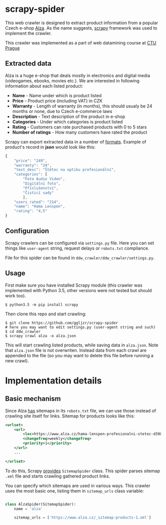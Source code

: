 # scrapy-spider

This web crawler is designed to extract product information from a popular Czech e-shop [Alza](www.alza.cz). As the name suggests, [scrapy](https://scrapy.org/) framework was used to implement the crawler.

This crawler was implemented as a part of web datamining course at [CTU Prague](https://www.cvut.cz/en)

## Extracted data

Alza is a huge e-shop that deals mostly in electronics and digital media (videogames, ebooks, movies etc.). We are interested in following information about each listed product:

* **Name** - Name under which is product listed
* **Price** - Product price (including VAT) in CZK
* **Warranty** - Length of warranty (in months), this should usualy be 24 months or none, due to Czech e-commerce laws
* **Description** - Text description of the product in e-shop
* **Categories** - Under which categories is product listed
* **Rating** - Customers can rate purchased products with 0 to 5 stars
* **Number of ratings** - How many customers have rated the product

Scrapy can export extracted data in a number of [formats](https://doc.scrapy.org/en/latest/topics/feed-exports.html). Example of product's record in **json** would look like this:

```javascript
{
	"price": "249", 
	"warranty": "24", 
	"text_desc": "Štětec na optiku profesionální", 
	"categories": [
		"Foto Audio Video", 
		"Digitální foto", 
		"Příslušenství", 
		"Čisticí sady"
		], 
	"users_rated": "214", 
	"name": "Hama Lenspen", 
	"rating": "4,5"
}
```

## Configuration

Scrapy crawlers can be configured via ``settings.py`` file. Here you can set things like ``user-agent`` string, request delays or ``robots.txt`` compliance.

File for this spider can be found in ``ddw_crawler/ddw_crawler/settings.py``.

## Usage

First make sure you have installed Scrapy module (this crawler was implemented with Python 3.5, other versions were not tested but should work too).

```
$ python3.5 -m pip install scrapy
```

Then clone this repo and start crawling:

```
$ git clone https://github.com/ggljzr/scrapy-spider
# here you may want to edit settings.py (user-agent string and such)
$ cd ddw_crawler
$ scrapy crawl alza -o alza.json
```

This will start crawling listed products, while saving data in ``alza.json``. Note that ``alza.json`` file is not overwriten. Instead data from each crawl are appended to the file (so you may want to delete this file before running a new crawl).

# Implementation details

## Basic mechanism

Since Alza [has](https://alza.cz/robots.txt) sitemaps in its ``robots.txt`` file, we can use those instead of crawling site itself for links. Sitemap for products looks like this:

```xml
<urlset>
	<url>
		<loc>https://www.alza.cz/hama-lenspen-profesionalni-stetec-d39827.htm</loc>
		<changefreq>weekly</changefreq>
		<priority>1</priority>
	</url>
	...

</urlset>

```

To do this, Scrapy [provides](https://doc.scrapy.org/en/latest/topics/spiders.html#sitemapspider) ``SitemapSpider`` class. This spider parses sitemap ``.xml`` file and starts crawling gathered product links.

You can specify which sitemaps are used in various ways. This crawler uses the most basic one, listing them in ``sitemap_urls`` class variable:

```python

class AlzaSpider(SitemapSpider):
    name = 'alza'

    sitemap_urls = ['https://www.alza.cz/_sitemap-products-1.xml']

```

